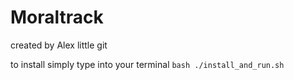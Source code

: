 # Moraltrack

created by Alex little git 

to install simply type into your terminal ``` bash ./install_and_run.sh ```


